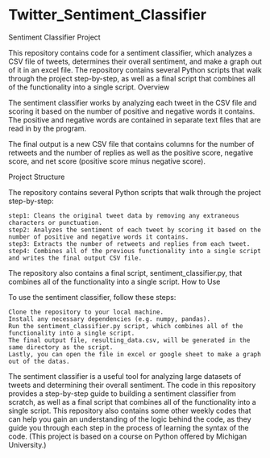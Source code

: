 # Twitter_Sentiment_Classifier
Sentiment Classifier Project

This repository contains code for a sentiment classifier, which analyzes a CSV file of tweets, determines their overall sentiment, and make a graph out of it in an excel file. The repository contains several Python scripts that walk through the project step-by-step, as well as a final script that combines all of the functionality into a single script.
Overview

The sentiment classifier works by analyzing each tweet in the CSV file and scoring it based on the number of positive and negative words it contains. The positive and negative words are contained in separate text files that are read in by the program.

The final output is a new CSV file that contains columns for the number of retweets and the number of replies as well as the positive score, negative score, and net score (positive score minus negative score).

Project Structure

The repository contains several Python scripts that walk through the project step-by-step:

    step1: Cleans the original tweet data by removing any extraneous characters or punctuation.
    step2: Analyzes the sentiment of each tweet by scoring it based on the number of positive and negative words it contains.
    step3: Extracts the number of retweets and replies from each tweet.
    step4: Combines all of the previous functionality into a single script and writes the final output CSV file.

The repository also contains a final script, sentiment_classifier.py, that combines all of the functionality into a single script.
How to Use

To use the sentiment classifier, follow these steps:

    Clone the repository to your local machine.
    Install any necessary dependencies (e.g. numpy, pandas).
    Run the sentiment_classifier.py script, which combines all of the functionality into a single script.
    The final output file, resulting_data.csv, will be generated in the same directory as the script.
    Lastly, you can open the file in excel or google sheet to make a graph out of the datas.


The sentiment classifier is a useful tool for analyzing large datasets of tweets and determining their overall sentiment. The code in this repository provides a step-by-step guide to building a sentiment classifier from scratch, as well as a final script that combines all of the functionality into a single script.
This repository also contains some other weekly codes that can help you gain an understanding of the logic behind the code, as they guide you through each step in the process of learning the syntax of the code.
(This project is based on a course on Python offered by Michigan University.)
